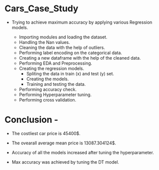 # Cars_Case_Study
- Trying to achieve maximum accuracy by applying various Regression models.

  - Importing modules and loading the dataset.
  - Handling the Nan values.
  - Cleaning the data with the help of outliers.
  - Performing label encoding on the categorical data.
  - Creating a new dataframe with the help of the cleaned data.
  - Performing EDA and Preprocessing.
  - Creating the regression models.
    - Spliting the data in train (x) and test (y) set.
    - Creating the models.
    - Training and testing the data.
  - Performing accuracy check.
  - Performing Hyperparameter tuning.
  - Performing cross validation.
 
# Conclusion -

- The costliest car price is 45400$.
 
- The ovearall average mean price is 13087.304124$.

- Accuracy of all the models increased after tuning the hyperparameter.

- Max accuracy was achieved by tuning the DT model.

